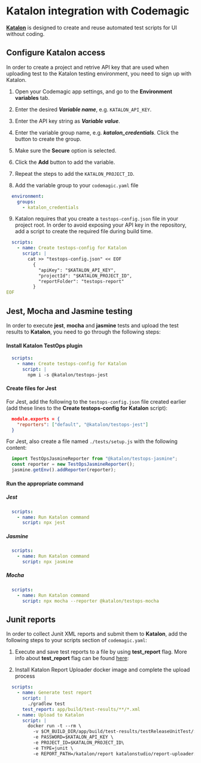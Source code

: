 # Katalon integration with Codemagic

[**Katalon**](https://katalon.com/) is designed to create and reuse automated test scripts for UI without coding.
## Configure Katalon access

In order to create a project and retrive API key that are used when uploading test to the Katalon testing environment, you need to sign up with Katalon.

1. Open your Codemagic app settings, and go to the **Environment variables** tab.
2. Enter the desired **_Variable name_**, e.g. `KATALON_API_KEY`.
3. Enter the API key string as **_Variable value_**.
4. Enter the variable group name, e.g. **_katalon_credentials_**. Click the button to create the group.
5. Make sure the **Secure** option is selected.
6. Click the **Add** button to add the variable.
7. Repeat the steps to add the `KATALON_PROJECT_ID`.

8. Add the variable group to your `codemagic.yaml` file
```yaml
  environment:
    groups:
      - katalon_credentials
```

9. Katalon requires that you create a `testops-config.json` file in your project root. In order to avoid exposing your API key in the repository, add a script to create the required file during build time.

```yaml
  scripts:
    - name: Create testops-config for Katalon
      script: | 
        cat >> "testops-config.json" << EOF 
          {                                 
            "apiKey": "$KATALON_API_KEY",   
            "projectId": "$KATALON_PROJECT_ID", 
            "reportFolder": "testops-report"    
          }
EOF
```

## Jest, Mocha and Jasmine testing

In order to execute **jest**, **mocha** and **jasmine** tests and upload the test results to **Katalon**, you need to go through the following steps:

#### Install Katalon TestOps plugin

```yaml
  scripts:
    - name: Create testops-config for Katalon
      script: | 
        npm i -s @katalon/testops-jest
```

#### Create files for Jest

For Jest, add the following to the `testops-config.json` file created earlier (add these lines to the **Create testops-config for Katalon** script):

```json
  module.exports = {
    "reporters": ["default", "@katalon/testops-jest"]
  }
```


For Jest, also create a file named `./tests/setup.js` with the following content:

```javascript
  import TestOpsJasmineReporter from "@katalon/testops-jasmine";
  const reporter = new TestOpsJasmineReporter();
  jasmine.getEnv().addReporter(reporter);
```


#### Run the appropriate command

##### Jest
```yaml
  scripts:
    - name: Run Katalon command
      script: npx jest
```

##### Jasmine
```yaml
  scripts:
    - name: Run Katalon command
      script: npx jasmine
```

##### Mocha
```yaml
  scripts:
    - name: Run Katalon command
      script: npx mocha --reporter @katalon/testops-mocha
```


## Junit reports

In order to collect Junit XML reports and submit them to **Katalon**, add the following steps to your scripts section of `codemagic.yaml`:

1. Execute and save test reports to a file by using **test_report** flag. More info about **test_report** flag can be found [here](https://docs.codemagic.io/yaml-testing/testing/):
 
2. Install Katalon Report Uploader docker image and complete the upload process

```yaml
  scripts:
    - name: Generate test report
      script: | 
        ./gradlew test
      test_report: app/build/test-results/**/*.xml
    - name: Upload to Katalon
      script: | 
        docker run -t --rm \
          -v $CM_BUILD_DIR/app/build/test-results/testReleaseUnitTest/:/katalon/report \
          -e PASSWORD=$KATALON_API_KEY \
          -e PROJECT_ID=$KATALON_PROJECT_ID\
          -e TYPE=junit \
          -e REPORT_PATH=/katalon/report katalonstudio/report-uploader:0.0.8
```